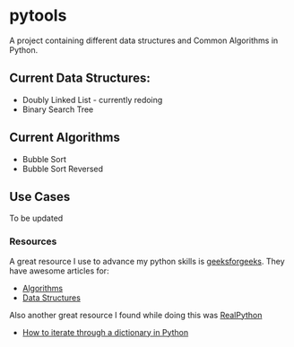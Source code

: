# pytools

A project containing different data structures and Common Algorithms in Python.

## Current Data Structures:

- Doubly Linked List - currently redoing
- Binary Search Tree

## Current Algorithms

- Bubble Sort
- Bubble Sort Reversed

## Use Cases
To be updated

### Resources

A great resource I use to advance my python skills is [geeksforgeeks](https://geeksforgeeks.com/).
They have awesome articles for:

- [Algorithms](https://www.geeksforgeeks.org/fundamentals-of-algorithms/)
- [Data Structures](https://www.geeksforgeeks.org/data-structures/)

Also another great resource I found while doing this was [RealPython](https://realpython.com/)

- [How to iterate through a dictionary in Python](https://realpython.com/iterate-through-dictionary-python/)

